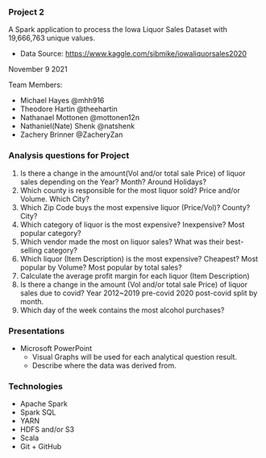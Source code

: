 ### Project 2
A Spark application to process the Iowa Liquor Sales Dataset with 19,666,763 unique values.
- Data Source: https://www.kaggle.com/sibmike/iowaliquorsales2020

November 9 2021

Team Members:
- Michael Hayes @mhh916
- Theodore Hartin @theehartin
- Nathanael Mottonen @mottonen12n
- Nathaniel(Nate) Shenk @natshenk
- Zachery Brinner @ZacheryZan

### Analysis questions for Project
1. Is there a change in the amount(Vol and/or total sale Price) of liquor sales depending on the Year?  Month? Around Holidays?
2. Which county is responsible for the most liquor sold? Price and/or Volume. Which City?
3. Which Zip Code buys the most expensive liquor (Price/Vol)? County? City?
4. Which category of liquor is the most expensive? Inexpensive? Most popular category?
5. Which vendor made the most on liquor sales? What was their best-selling category?
6. Which liquor (Item Description) is the most expensive? Cheapest? Most popular by Volume? Most popular by total sales?
7. Calculate the average profit margin for each liquor (Item Description)
8. Is there a change in the amount (Vol and/or total sale Price) of liquor sales due to covid? Year 2012~2019 pre-covid 2020 post-covid split by month.
9. Which day of the week contains the most alcohol purchases?

### Presentations
- Microsoft PowerPoint
    - Visual Graphs will be used for each analytical question result.
    - Describe where the data was derived from.

### Technologies
- Apache Spark
- Spark SQL
- YARN
- HDFS and/or S3
- Scala
- Git + GitHub
